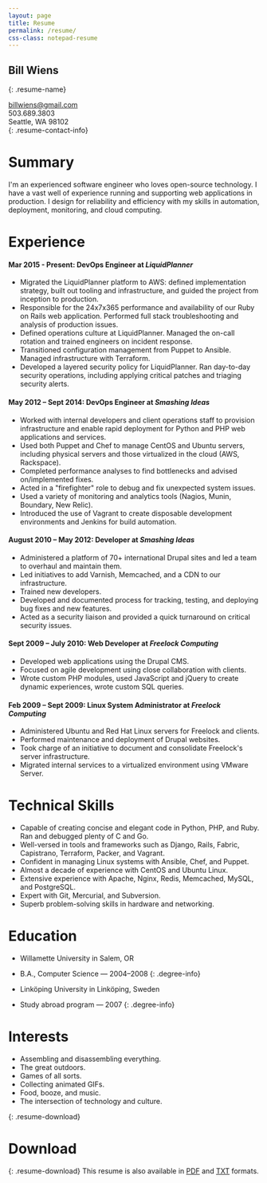 ```yaml
---
layout: page
title: Resume
permalink: /resume/
css-class: notepad-resume
---
```


## Bill Wiens
{: .resume-name}

billwiens@gmail.com<br/>
503.689.3803<br/>
Seattle, WA 98102<br/>
{: .resume-contact-info}

# Summary

I'm an experienced software engineer who loves open-source technology. I have a vast well of experience running and supporting web applications in production. I design for reliability and efficiency with my skills in automation, deployment, monitoring, and cloud computing.

# Experience

#### Mar 2015 - Present: DevOps Engineer at *LiquidPlanner*
* Migrated the LiquidPlanner platform to AWS: defined implementation strategy, built out tooling and infrastructure, and guided the project from inception to production.
* Responsible for the 24x7x365 performance and availability of our Ruby on Rails web application. Performed full stack troubleshooting and analysis of production issues.
* Defined operations culture at LiquidPlanner. Managed the on-call rotation and trained engineers on incident response.
* Transitioned configuration management from Puppet to Ansible. Managed infrastructure with Terraform.
* Developed a layered security policy for LiquidPlanner. Ran day-to-day security operations, including applying critical patches and triaging security alerts.

#### May 2012 – Sept 2014: DevOps Engineer at *Smashing Ideas*
* Worked with internal developers and client operations staff to provision infrastructure and enable rapid deployment for Python and PHP web applications and services.
* Used both Puppet and Chef to manage CentOS and Ubuntu servers, including physical servers and those virtualized in the cloud (AWS, Rackspace).
* Completed performance analyses to find bottlenecks and advised on/implemented fixes.
* Acted in a "firefighter" role to debug and fix unexpected system issues.
* Used a variety of monitoring and analytics tools (Nagios, Munin, Boundary, New Relic).
* Introduced the use of Vagrant to create disposable development environments and Jenkins for build automation.

#### August 2010 – May 2012: Developer at *Smashing Ideas*
* Administered a platform of 70+ international Drupal sites and led a team to overhaul and maintain them.
* Led initiatives to add Varnish, Memcached, and a CDN to our infrastructure.
* Trained new developers.
* Developed and documented process for tracking, testing, and deploying bug fixes and new features.
* Acted as a security liaison and provided a quick turnaround on critical security issues.

#### Sept 2009 – July 2010: Web Developer at *Freelock Computing*
* Developed web applications using the Drupal CMS.
* Focused on agile development using close collaboration with clients.
* Wrote custom PHP modules, used JavaScript and jQuery to create dynamic experiences, wrote custom SQL queries.

#### Feb 2009 – Sept 2009: Linux System Administrator at *Freelock Computing*

* Administered Ubuntu and Red Hat Linux servers for Freelock and clients.
* Performed maintenance and deployment of Drupal websites.
* Took charge of an initiative to document and consolidate Freelock's server infrastructure.
* Migrated internal services to a virtualized environment using VMware Server.

# Technical Skills

* Capable of creating concise and elegant code in Python, PHP, and Ruby. Ran and debugged plenty of C and Go.
* Well-versed in tools and frameworks such as Django, Rails, Fabric, Capistrano, Terraform, Packer, and Vagrant.
* Confident in managing Linux systems with Ansible, Chef, and Puppet.
* Almost a decade of experience with CentOS and Ubuntu Linux.
* Extensive experience with Apache, Nginx, Redis, Memcached, MySQL, and PostgreSQL.
* Expert with Git, Mercurial, and Subversion.
* Superb problem-solving skills in hardware and networking.

# Education

* Willamette University in Salem, OR
* B.A., Computer Science — 2004–2008
{: .degree-info}

* Linköping University in Linköping, Sweden
* Study abroad program — 2007
{: .degree-info}

# Interests

* Assembling and disassembling everything.
* The great outdoors.
* Games of all sorts.
* Collecting animated GIFs.
* Food, booze, and music.
* The intersection of technology and culture.

{: .resume-download}
# Download

{: .resume-download}
This resume is also available in [PDF](/resume/bill_wiens_resume.pdf) and [TXT](/resume/bill_wiens_resume.txt) formats.
